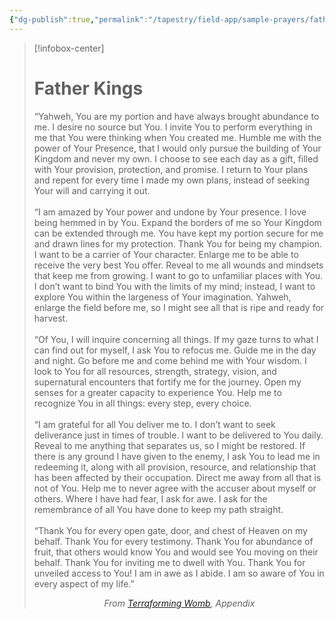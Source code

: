 ```yaml
---
{"dg-publish":true,"permalink":"/tapestry/field-app/sample-prayers/father-kings/","title":"Father Kings","tags":["application/prayers","prayers"],"dgHomeLink":true,"dgEnableSearch":true}
---
```


> [!infobox-center] 
> <br>
> 
> # Father Kings
><p class="note second"> “Yahweh, You are my portion and have always brought abundance to me. I desire no source but You. I invite You to perform everything in me that You were thinking when You created me. Humble me with the power of Your Presence, that I would only pursue the building of Your Kingdom and never my own. I choose to see each day as a gift, filled with Your provision, protection, and promise. I return to Your plans and repent for every time I made my own plans, instead of seeking Your will and carrying it out.  <br><br> “I am amazed by Your power and undone by Your presence. I love being hemmed in by You. Expand the borders of me so Your Kingdom can be extended through me. You have kept my portion secure for me and drawn lines for my protection. Thank You for being my champion. I want to be a carrier of Your character. Enlarge me to be able to receive the very best You offer. Reveal to me all wounds and mindsets that keep me from growing. I want to go to unfamiliar places with You. I don’t want to bind You with the limits of my mind; instead, I want to explore You within the largeness of Your imagination. Yahweh, enlarge the field before me, so I might see all that is ripe and ready for harvest.  <br><br> “Of You, I will inquire concerning all things. If my gaze turns to what I can find out for myself, I ask You to refocus me. Guide me in the day and night. Go before me and come behind me with Your wisdom. I look to You for all resources, strength, strategy, vision, and supernatural encounters that fortify me for the journey. Open my senses for a greater capacity to experience You. Help me to recognize You in all things: every step, every choice.  <br><br> “I am grateful for all You deliver me to. I don’t want to seek deliverance just in times of trouble. I want to be delivered to You daily. Reveal to me anything that separates us, so I might be restored. If there is any ground I have given to the enemy, I ask You to lead me in redeeming it, along with all provision, resource, and relationship that has been affected by their occupation. Direct me away from all that is not of You. Help me to never agree with the accuser about myself or others. Where I have had fear, I ask for awe. I ask for the remembrance of all You have done to keep my path straight.  <br><br> “Thank You for every open gate, door, and chest of Heaven on my behalf. Thank You for every testimony. Thank You for abundance of fruit, that others would know You and would see You moving on their behalf. Thank You for inviting me to dwell with You. Thank You for unveiled access to You! I am in awe as I abide. I am so aware of You in every aspect of my life.”</p>
> <center><i/>From <a href="Terraforming Womb" data-href="Terraforming Womb" class="internal-link">Terraforming Womb</a></td>, Appendix</i></center>